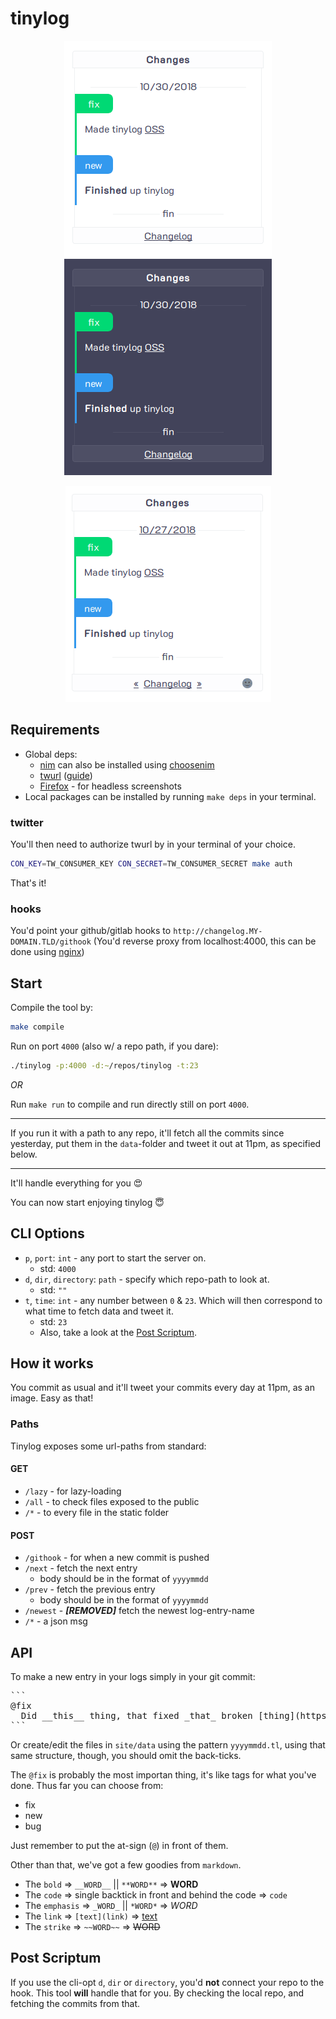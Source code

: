 # tinylog

<p align="center">
<img src="images/light.png?raw=true" alt="Sample Light Image">
<img src="images/dark.png?raw=true" alt="Sample Dark Image">
</p>

<p align="center">
<img src="images/toggle.gif?raw=true" alt="Sample Animated Image">
</p>

## Requirements

 * Global deps:
    * [nim](https://nim-lang.org/) can also be installed using [choosenim](https://github.com/dom96/choosenim)
    * [twurl](https://github.com/twitter/twurl) ([guide](https://medium.com/@SamSchmir/a-guide-to-the-twitter-api-and-twurl-8711466a0635))
    * [Firefox](https://www.mozilla.org/en-US/firefox/new/) - for headless screenshots
 * Local packages can be installed by running `make deps` in your terminal.

### twitter

You'll then need to authorize twurl by in your terminal of your choice.

```sh
CON_KEY=TW_CONSUMER_KEY CON_SECRET=TW_CONSUMER_SECRET make auth
```

That's it!

### hooks

You'd point your github/gitlab hooks to `http://changelog.MY-DOMAIN.TLD/githook` (You'd reverse proxy from localhost:4000, this can be done using [nginx](https://docs.nginx.com/nginx/admin-guide/web-server/reverse-proxy))

## Start

Compile the tool by:

```sh
make compile
```

Run on port `4000` (also w/ a repo path, if you dare):

```sh
./tinylog -p:4000 -d:~/repos/tinylog -t:23
```

_OR_

Run `make run` to compile and run directly still on port `4000`.

---

If you run it with a path to any repo, it'll fetch all the commits since yesterday, put them in the `data`-folder and tweet it out at 11pm, as specified below. 

---

It'll handle everything for you 😍

You can now start enjoying tinylog 😇

## CLI Options

 * `p`, `port`: `int` - any port to start the server on.
    * std: `4000`
 * `d`, `dir`, `directory`: `path` - specify which repo-path to look at.
    * std: `""`
 * `t`, `time`: `int` - any number between `0` & `23`. Which will then correspond to what time to fetch data and tweet it.
    * std: `23`
    * Also, take a look at the [Post Scriptum](#post-scriptum).

## How it works

You commit as usual and it'll tweet your commits every day at 11pm, as an image. Easy as that!

### Paths

Tinylog exposes some url-paths from standard:

#### GET

 * `/lazy` - for lazy-loading
 * `/all` - to check files exposed to the public
 * `/*` - to every file in the static folder

#### POST
 * `/githook` - for when a new commit is pushed
 * `/next` - fetch the next entry
    * body should be in the format of `yyyymmdd`
 * `/prev` - fetch the previous entry
    * body should be in the format of `yyyymmdd`
 * `/newest` - ___[REMOVED]___ fetch the newest log-entry-name
 * `/*` - a json msg

## API

To make a new entry in your logs simply in your git commit:

<pre>
```
@fix
  Did __this__ thing, that fixed _that_ broken [thing](https://example.com)
```
</pre>

Or create/edit the files in `site/data` using the pattern `yyyymmdd.tl`, using that same structure, though, you should omit the back-ticks.

The `@fix` is probably the most importan thing, it's like tags for what you've done. Thus far you can choose from:

 * fix
 * new
 * bug

Just remember to put the at-sign (`@`) in front of them.

Other than that, we've got a few goodies from `markdown`.

 * The `bold` => `__WORD__` || `**WORD**` => __WORD__
 * The `code` => single backtick in front and behind the code => `code`
 * The `emphasis` => `_WORD_` || `*WORD*` => *WORD*
 * The `link` => `[text](link)` => [text](link)
 * The `strike` => `~~WORD~~` => ~~WORD~~

## Post Scriptum

If you use the cli-opt `d`, `dir` or `directory`, you'd **not** connect your repo to the hook. This tool **will** handle that for you. By checking the local repo, and fetching the commits from that.
